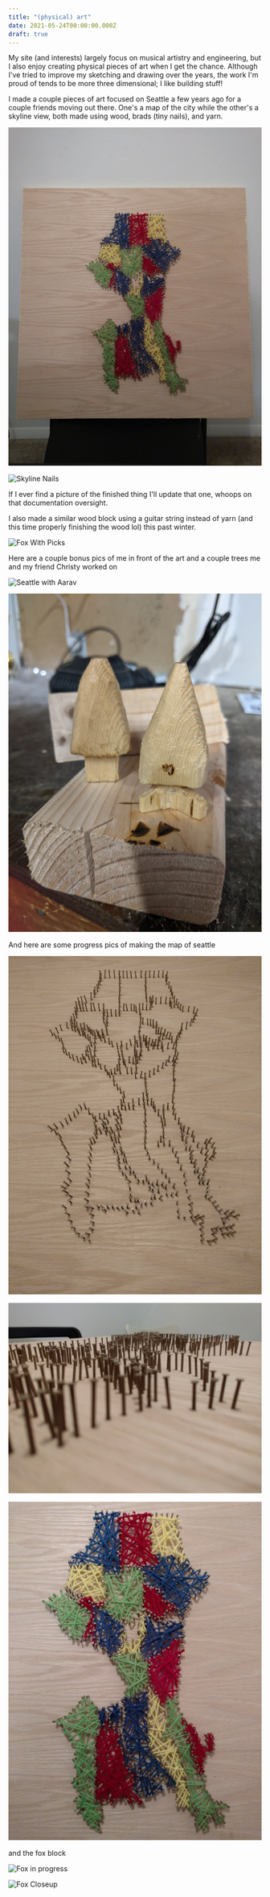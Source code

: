 ```yaml
---
title: "(physical) art"
date: 2021-05-24T00:00:00.000Z
draft: true
---
```


My site (and interests) largely focus on musical artistry and engineering, but I also enjoy creating physical pieces of art when I get the chance. Although I've tried to improve my sketching and drawing over the years, the work I'm proud of tends to be more three dimensional; I like building stuff!

I made a couple pieces of art focused on Seattle a few years ago for a couple friends moving out there. One's a map of the city while the other's a skyline view, both made using wood, brads (tiny nails), and yarn.

![Seattle Complete](/images/art/seattle_complete.jpeg?resize=300 'complete seattle')

![Skyline Nails](/images/art/skyline_nails.jpeg?resize=300 'skyline nails')

If I ever find a picture of the finished thing I'll update that one, whoops on that documentation oversight.

I also made a similar wood block using a guitar string instead of yarn (and this time properly finishing the wood lol) this past winter.

![Fox With Picks](/images/art/fox_with_picks.jpg?resize=300 'fox block with picks')

Here are a couple bonus pics of me in front of the art and a couple trees me and my friend Christy worked on

![Seattle with Aarav](/images/art/seattle_aarav_instant.jpg?resize=300 'complete seattle')

![Trees](/images/art/trees.jpg?resize=300 'trees')

And here are some progress pics of making the map of seattle

![Seattle Nails](/images/art/seattle_nails.jpeg?resize=300 'seattle nails')

![Artsy Seattle Nails](/images/art/seattle_nails_artsy.jpeg?resize=300 'artsy seattle nails')

![Seattle Closeup](/images/art/seattle_closeup.jpeg?resize=300 'seattle closeup')

and the fox block

![Fox in progress](/images/art/fox_in_progress.jpg?resize=300 'fox in progress')

![Fox Closeup](/images/art/fox_block.jpg?resize=300 'fox block closeup')
